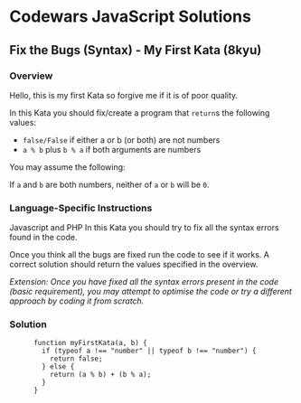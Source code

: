 # Codewars JavaScript Solutions

## Fix the Bugs (Syntax) - My First Kata (8kyu)

### Overview

Hello, this is my first Kata so forgive me if it is of poor quality.

In this Kata you should fix/create a program that `return`s the following values:

- `false/False` if either a or b (or both) are not numbers
- `a % b` plus `b % a` if both arguments are numbers

You may assume the following:

If `a` and `b` are both numbers, neither of `a` or `b` will be `0`.

### Language-Specific Instructions

Javascript and PHP
In this Kata you should try to fix all the syntax errors found in the code.

Once you think all the bugs are fixed run the code to see if it works. A correct solution should return the values specified in the overview.

_Extension: Once you have fixed all the syntax errors present in the code (basic requirement), you may attempt to optimise the code or try a different approach by coding it from scratch._

### Solution

```
      function myFirstKata(a, b) {
        if (typeof a !== "number" || typeof b !== "number") {
          return false;
        } else {
          return (a % b) + (b % a);
        }
      }

```
